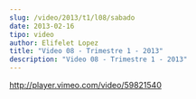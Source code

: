 ```yaml
---
slug: /video/2013/t1/l08/sabado
date: 2013-02-16
tipo: video
author: Elifelet Lopez
title: "Video 08 - Trimestre 1 - 2013"
description: "Video 08 - Trimestre 1 - 2013"
---
```


http://player.vimeo.com/video/59821540
